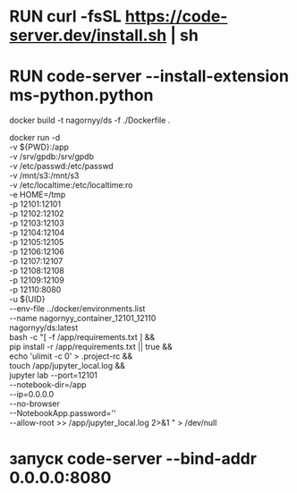 # RUN curl -fsSL https://code-server.dev/install.sh | sh
# RUN code-server --install-extension ms-python.python

docker build -t nagornyy/ds -f ./Dockerfile .

docker run -d \
              -v ${PWD}:/app \
              -v /srv/gpdb:/srv/gpdb \
              -v /etc/passwd:/etc/passwd \
              -v /mnt/s3:/mnt/s3 \
              -v /etc/localtime:/etc/localtime:ro \
              -e HOME=/tmp \
              -p 12101:12101 \
              -p 12102:12102 \
              -p 12103:12103 \
              -p 12104:12104 \
              -p 12105:12105 \
              -p 12106:12106 \
              -p 12107:12107 \
              -p 12108:12108 \
              -p 12109:12109 \
              -p 12110:8080 \
              -u ${UID} \
              --env-file ../docker/environments.list \
              --name nagornyy_container_12101_12110 \
              nagornyy/ds:latest \
              bash -c "[ -f /app/requirements.txt ] && \
                       pip install -r /app/requirements.txt || true && \
                       echo 'ulimit -c 0' > .project-rc && \
                       touch /app/jupyter_local.log && \
                       jupyter lab --port=12101 \
                       --notebook-dir=/app \
                       --ip=0.0.0.0 \
                       --no-browser \
                       --NotebookApp.password='' \
                       --allow-root >> /app/jupyter_local.log 2>&1 " > /dev/null


# запуск code-server --bind-addr 0.0.0.0:8080
